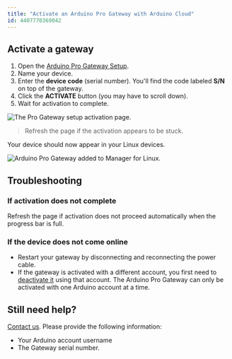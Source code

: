 ```yaml
---
title: "Activate an Arduino Pro Gateway with Arduino Cloud"
id: 4407770369042
---
```


## Activate a gateway

1. Open the [Arduino Pro Gateway Setup](https://create.arduino.cc/getting-started/loragw/welcome).
2. Name your device.
3. Enter the **device code** (serial number). You'll find the code labeled **S/N** on top of the gateway.
4. Click the **ACTIVATE** button (you may have to scroll down).
5. Wait for activation to complete.

![The Pro Gateway setup activation page.](img/lora-gateway-connect-activating.png)

> Refresh the page if the activation appears to be stuck.

Your device should now appear in your Linux devices.

![Arduino Pro Gateway added to Manager for Linux.](img/lora-gateway-in-linux-devices.png)

## Troubleshooting

### If activation does not complete

Refresh the page if activation does not proceed automatically when the progress bar is full.

### If the device does not come online

* Restart your gateway by disconnecting and reconnecting the power cable.
* If the gateway is activated with a different account, you first need to [deactivate it](https://support.arduino.cc/hc/en-us/articles/4407770459410) using that account. The Arduino Pro Gateway can only be activated with one Arduino account at a time.

## Still need help?

[Contact us](https://www.arduino.cc/en/contact-us/). Please provide the following information:

* Your Arduino account username
* The Gateway serial number.
